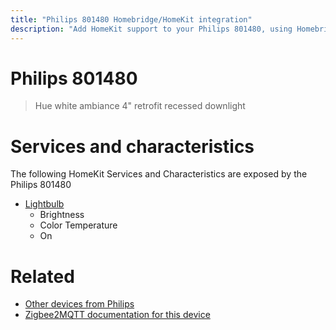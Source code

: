 ```yaml
---
title: "Philips 801480 Homebridge/HomeKit integration"
description: "Add HomeKit support to your Philips 801480, using Homebridge, Zigbee2MQTT and homebridge-z2m."
---
```

<!---
This file has been GENERATED using src/docgen/docgen.ts
DO NOT EDIT THIS FILE MANUALLY!
-->
# Philips 801480
> Hue white ambiance 4" retrofit recessed downlight


# Services and characteristics
The following HomeKit Services and Characteristics are exposed by
the Philips 801480

* [Lightbulb](../../light.md)
  * Brightness
  * Color Temperature
  * On


# Related
* [Other devices from Philips](../index.md#philips)
* [Zigbee2MQTT documentation for this device](https://www.zigbee2mqtt.io/devices/801480.html)